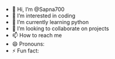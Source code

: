 - 👋 Hi, I’m @Sapna700
- 👀 I’m interested in coding
- 🌱 I’m currently learning python
- 💞️ I’m looking to collaborate on projects
- 📫 How to reach me 
- 😄 Pronouns:
- ⚡ Fun fact: 

<!---
Sapna700/Sapna700 is a ✨ special ✨ repository because its `README.md` (this file) appears on your GitHub profile.
You can click the Preview link to take a look at your changes.
--->
